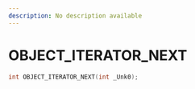 ```yaml
---
description: No description available 
---
```


# OBJECT_ITERATOR_NEXT

```cpp
int OBJECT_ITERATOR_NEXT(int _Unk0);
```